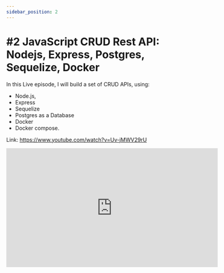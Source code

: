```yaml
---
sidebar_position: 2
---
```


# #2 JavaScript CRUD Rest API: Nodejs, Express, Postgres, Sequelize, Docker

In this Live episode, I will build a set of CRUD APIs, using:
- Node.js,
- Express
- Sequelize
- Postgres as a Database
- Docker
- Docker compose. 

Link: https://www.youtube.com/watch?v=Uv-jMWV29rU

<iframe width="560" height="315" src="https://www.youtube.com/embed/Uv-jMWV29rU?si=v9OFhBlwPsJTyP3u" title="YouTube video player" frameborder="0" allow="accelerometer; autoplay; clipboard-write; encrypted-media; gyroscope; picture-in-picture; web-share" allowfullscreen></iframe>